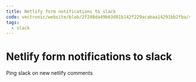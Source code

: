 ```yaml
---
title: Netlify form notifications to slack
code: vectronic/website/blob/2f248da49b63d81b142f229acabaa14291bb2fba/src/functions/comment-submitted.js
tags: 
  - slack
---
```


# Netlify form notifications to slack

Ping slack on new netlify comments
